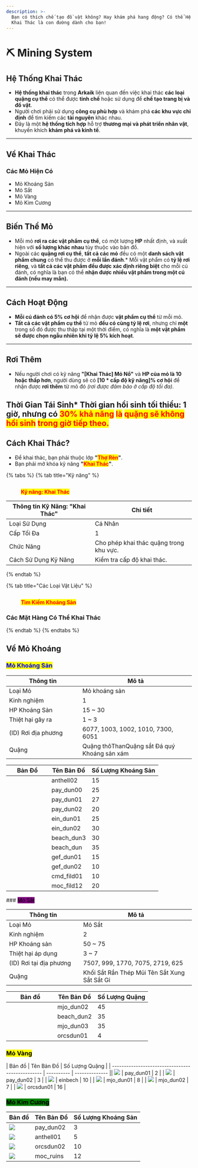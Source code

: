 ```yaml
---
description: >-
  Bạn có thích chế tạo đồ vật không? Hay khám phá hang động? Có thể Hệ Thống
  Khai Thác là con đường dành cho bạn!
---
```


# ⛏️ Mining System

## **Hệ Thống Khai Thác**

* **Hệ thống khai thác** trong **Arkaik** liên quan đến việc khai thác **các loại quặng cụ thể** có thể được **tinh chế** hoặc sử dụng để **chế tạo trang bị và đồ vật**.
* Người chơi phải sử dụng **công cụ phù hợp** và khám phá **các khu vực chỉ định** để tìm kiếm các **tài nguyên** khác nhau.
* Đây là một **hệ thống tích hợp** hỗ trợ **thương mại và phát triển nhân vật**, khuyến khích **khám phá và kinh tế**.

***

## **Về Khai Thác**

### **Các Mỏ Hiện Có**

* Mỏ Khoáng Sản
* Mỏ Sắt
* Mỏ Vàng
* Mỏ Kim Cương

***

## **Biến Thể Mỏ**

* Mỗi mỏ **rơi ra các vật phẩm cụ thể**, có một lượng **HP** nhất định, và xuất hiện với **số lượng khác nhau** tùy thuộc vào bản đồ.
* Ngoài các **quặng rơi cụ thể**, **tất cả các mỏ** đều có một **danh sách vật phẩm chung** có thể thu được ở **mỗi lần đánh**.\* Mỗi vật phẩm có **tỷ lệ rơi riêng**, và **tất cả các vật phẩm đều được xác định riêng biệt** cho mỗi cú đánh, có nghĩa là bạn có thể **nhận được nhiều vật phẩm trong một cú đánh (nếu may mắn).**

***

## **Cách Hoạt Động**

* **Mỗi cú đánh có 5% cơ hội** để nhận được **vật phẩm cụ thể** từ mỗi mỏ.
* **Tất cả các vật phẩm cụ thể** từ mỏ **đều có cùng tỷ lệ rơi**, nhưng chỉ **một** trong số đó được thu thập tại một thời điểm, có nghĩa là **một vật phẩm sẽ được chọn ngẫu nhiên khi tỷ lệ 5% kích hoạt**.

***

## **Rơi Thêm**

* Nếu người chơi có kỹ năng **"\[Khai Thác] Mỏ Nổ"** và **HP của mỏ là 10 hoặc thấp hơn**, người dùng sẽ có **\[10 \* cấp độ kỹ năng]% cơ hội** để nhận được **rơi thêm** từ mỏ đó _(rơi được đảm bảo ở cấp độ tối đa)_.

## **Thời Gian Tái Sinh**\* **Thời gian hồi sinh tối thiểu:** **1 giờ**, nhưng có <mark style="color:red;">**30% khả năng**</mark> <mark style="color:red;">là</mark> <mark style="color:red;">**quặng sẽ không hồi sinh**</mark> <mark style="color:red;">trong giờ tiếp theo.</mark>

## **Cách Khai Thác?**

* Để khai thác, bạn phải thuộc lớp **"**<mark style="color:red;">**Thợ Rèn**</mark>**"**.
* Bạn phải mở khóa kỹ năng **"**<mark style="color:red;">**Khai Thác**</mark>**"**.

{% tabs %}
{% tab title="Kỹ năng" %}
<figure><img src="../.gitbook/assets/100px-783.png" alt=""><figcaption><p><mark style="color:red;"><strong>Kỹ năng: Khai Thác</strong></mark></p></figcaption></figure>

<table><thead><tr><th width="217">Thông tin Kỹ Năng: "Khai Thác"</th><th>Chi tiết</th></tr></thead><tbody><tr><td>Loại Sử Dụng</td><td>Cá Nhân</td></tr><tr><td>Cấp Tối Đa</td><td>1</td></tr><tr><td>Chức Năng</td><td>Cho phép khai thác quặng trong khu vực.</td></tr><tr><td>Cách Sử Dụng Kỹ Năng</td><td>Kiểm tra cấp độ khai thác.</td></tr></tbody></table>
{% endtab %}

{% tab title="Các Loại Vật Liệu" %}
<figure><img src="../.gitbook/assets/415px-0000000.gif" alt=""><figcaption><p><mark style="color:red;"><strong>Tìm Kiếm Khoáng Sản</strong></mark></p></figcaption></figure>

### **Các Mặt Hàng Có Thể Khai Thác**
{% endtab %}
{% endtabs %}

## **Về Mỏ Khoáng**

### <mark style="color:blue;">**Mỏ Khoáng Sản**</mark>

<table><thead><tr><th width="183">Thông tin</th><th>Mô tả</th></tr></thead><tbody><tr><td>Loại Mỏ</td><td>Mỏ khoáng sản</td></tr><tr><td>Kinh nghiệm</td><td>1</td></tr><tr><td>HP Khoáng Sản</td><td>15 ~ 30</td></tr><tr><td>Thiệt hại gây ra</td><td>1 ~ 3</td></tr><tr><td>(ID) Rơi địa phương</td><td>6077, 1003, 1002, 1010, 7300, 6051</td></tr><tr><td>Quặng</td><td><img src="../.gitbook/assets/Ferro.png" alt="">Quặng thô<img src="../.gitbook/assets/Carvao (1).png" alt="">Than<img src="../.gitbook/assets/Ferro.png" alt="">Quặng sắt <img src="../.gitbook/assets/7300.png" alt="">Đá quý <img src="../.gitbook/assets/6051.png" alt="">Khoáng sản xám</td></tr></tbody></table>

<table><thead><tr><th width="99">Bản Đồ</th><th>Tên Bản Đồ</th><th>Số Lượng Khoáng Sản</th></tr></thead><tbody><tr><td><img src="../.gitbook/assets/50px-Anthell02.png" alt=""></td><td>anthell02</td><td>15</td></tr><tr><td><img src="../.gitbook/assets/50px-Pay_dun00.png" alt=""></td><td>pay_dun00</td><td>25</td></tr><tr><td><img src="../.gitbook/assets/pay_dun01.webp" alt="" data-size="original"></td><td>pay_dun01</td><td>27</td></tr><tr><td><img src="../.gitbook/assets/50px-Pay_dun02.png" alt=""></td><td>pay_dun02</td><td>20</td></tr><tr><td><img src="../.gitbook/assets/50px-Ein_dun01.png" alt=""></td><td>ein_dun01</td><td>25</td></tr><tr><td><img src="../.gitbook/assets/50px-Ein_dun02.png" alt=""></td><td>ein_dun02</td><td>30</td></tr><tr><td><img src="../.gitbook/assets/50px-Beach_dun3.png" alt=""></td><td>beach_dun3</td><td>30</td></tr><tr><td><img src="../.gitbook/assets/50px-Beach_dun.png" alt=""></td><td>beach_dun</td><td>35</td></tr><tr><td><img src="../.gitbook/assets/50px-Gef_dun01.png" alt=""></td><td>gef_dun01</td><td>15</td></tr><tr><td><img src="../.gitbook/assets/gef_dun02.webp" alt=""></td><td>gef_dun02</td><td>10</td></tr><tr><td><img src="../.gitbook/assets/50px-Cmd_fild01.png" alt=""></td><td>cmd_fild01</td><td>10</td></tr><tr><td><img src="../.gitbook/assets/50px-Moc_fild12.png" alt=""></td><td>moc_fild12</td><td>20</td></tr></tbody></table>

\### <mark style="background-color:purple;">Mỏ Sắt</mark>

<table><thead><tr><th width="185">Thông tin</th><th>Mô tả</th></tr></thead><tbody><tr><td>Loại Mỏ</td><td>Mỏ Sắt</td></tr><tr><td>Kinh nghiệm</td><td>2</td></tr><tr><td>HP Khoáng sản</td><td>50 ~ 75</td></tr><tr><td>Thiệt hại áp dụng</td><td>3 ~ 7</td></tr><tr><td>(ID) Rơi tại địa phương</td><td>7507, 999, 1770, 7075, 2719, 625</td></tr><tr><td>Quặng</td><td><img src="../.gitbook/assets/Ferro (1).png" alt="">Khối Sắt Rắn <img src="../.gitbook/assets/999 (1).png" alt="">Thép <img src="../.gitbook/assets/1770.png" alt="">Mũi Tên Sắt <img src="../.gitbook/assets/2719.png" alt="">Xung Sắt <img src="../.gitbook/assets/625.png" alt="">Sắt Gỉ</td></tr></tbody></table>

<table><thead><tr><th width="115">Bản đồ</th><th>Tên Bản Đồ</th><th>Số Lượng Quặng</th></tr></thead><tbody><tr><td><img src="../.gitbook/assets/50px-Mjo_dun02.png" alt=""></td><td>mjo_dun02</td><td>45</td></tr><tr><td><img src="../.gitbook/assets/50px-Beach_dun2.png" alt=""></td><td>beach_dun2</td><td>35</td></tr><tr><td><img src="../.gitbook/assets/50px-Mjo_dun03.png" alt=""></td><td>mjo_dun03</td><td>35</td></tr><tr><td><img src="../.gitbook/assets/50px-Orcsdun01.png" alt=""></td><td>orcsdun01</td><td>4</td></tr></tbody></table>

### <mark style="background-color:yellow;">Mỏ Vàng</mark>

\| Bản đồ | Tên Bản Đồ | Số Lượng Quặng | | ------------------------------------------------ | ---------- | -------------- || ![](../.gitbook/assets/50px-Pay_dun01.png) | pay\_dun01 | 2 | | ![](<../.gitbook/assets/50px-Pay_dun02 (1).png>) | pay\_dun02 | 3 | | ![](../.gitbook/assets/50px-Einbech.png) | einbech | 10 | | ![](../.gitbook/assets/50px-Mjo_dun01.png) | mjo\_dun01 | 8 | | ![](<../.gitbook/assets/50px-Mjo_dun02 (1).png>) | mjo\_dun02 | 7 | | ![](<../.gitbook/assets/50px-Orcsdun01 (1).png>) | orcsdun01 | 16 |

### <mark style="background-color:green;">Mỏ Kim Cương</mark>

| Bản đồ                                           | Tên Bản Đồ | Số Lượng Khoáng Sản |
| ------------------------------------------------ | ---------- | ------------------- |
| ![](<../.gitbook/assets/50px-Pay_dun02 (2).png>) | pay\_dun02 | 3                   |
| ![](../.gitbook/assets/50px-Anthell01.png)       | anthell01  | 5                   |
| ![](../.gitbook/assets/50px-Orcsdun02.png)       | orcsdun02  | 10                  |
| ![](../.gitbook/assets/50px-Moc_ruins.png)       | moc\_ruins | 12                  |
